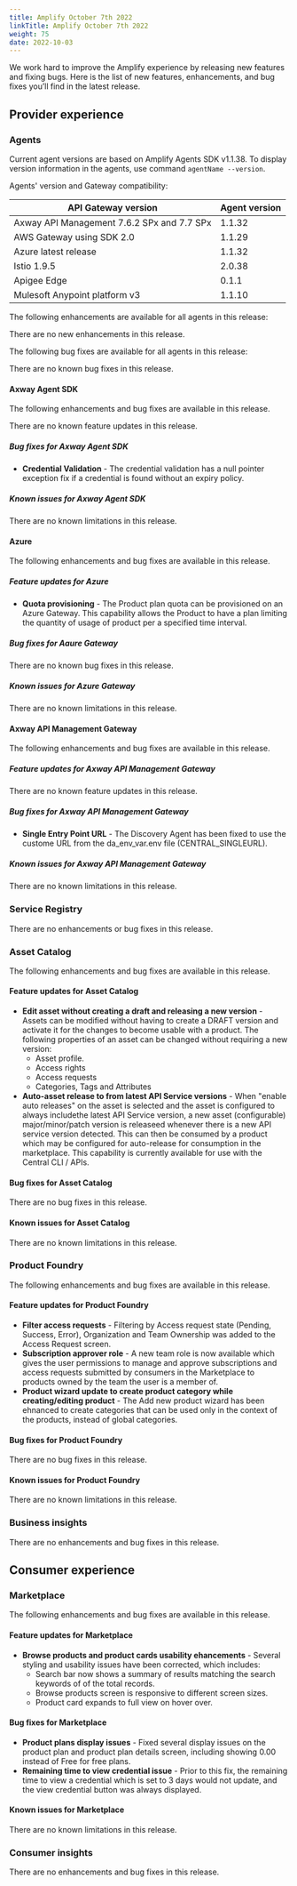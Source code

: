 ```yaml
---
title: Amplify October 7th 2022
linkTitle: Amplify October 7th 2022
weight: 75
date: 2022-10-03
---
```

We work hard to improve the Amplify experience by releasing new features and fixing bugs. Here is the list of new features, enhancements, and bug fixes you’ll find in the latest release.

## Provider experience

### Agents

Current agent versions are based on Amplify Agents SDK v1.1.38. To display version information in the agents, use command `agentName --version`.

Agents' version and Gateway compatibility:

| API Gateway version                        | Agent version|
|--------------------------------------------|--------------|
| Axway API Management 7.6.2 SPx and 7.7 SPx | 1.1.32       |
| AWS Gateway using SDK 2.0                  | 1.1.29       |
| Azure latest release                       | 1.1.32       |
| Istio 1.9.5                                | 2.0.38       |
| Apigee Edge                                | 0.1.1        |
| Mulesoft Anypoint platform v3              | 1.1.10        |

The following enhancements are available for all agents in this release:

There are no new enhancements in this release.

The following bug fixes are available for all agents in this release:

There are no known bug fixes in this release.

#### Axway Agent SDK

The following enhancements and bug fixes are available in this release.

There are no known feature updates in this release.

##### Bug fixes for Axway Agent SDK

* **Credential Validation** - The credential validation has a null pointer exception fix if a credential is found without an expiry policy. 

##### Known issues for Axway Agent SDK

There are no known limitations in this release.

#### Azure

The following enhancements and bug fixes are available in this release.

##### Feature updates for Azure

* **Quota provisioning** - The Product plan quota can be provisioned on an Azure Gateway. This capability allows the Product to have a plan limiting the quantity of usage of product per a specified time interval.

##### Bug fixes for Aaure Gateway

There are no known bug fixes in this release.

##### Known issues for Azure Gateway

There are no known limitations in this release.

#### Axway API Management Gateway

The following enhancements and bug fixes are available in this release.

##### Feature updates for Axway API Management Gateway

There are no known feature updates in this release.

##### Bug fixes for Axway API Management Gateway

* **Single Entry Point URL** - The Discovery Agent has been fixed to use the custome URL from the da_env_var.env file (CENTRAL_SINGLEURL).

##### Known issues for Axway API Management Gateway

There are no known limitations in this release.

### Service Registry

There are no enhancements or bug fixes in this release.

### Asset Catalog

The following enhancements and bug fixes are available in this release.

#### Feature updates for Asset Catalog

* **Edit asset without creating a draft and releasing a new version** - Assets can be modified without having to create a DRAFT version and activate it for the changes to become usable with a product. The following properties of an asset can be changed without requiring a new version:
  * Asset profile.
  * Access rights
  * Access requests
  * Categories, Tags and Attributes
* **Auto-asset release to from latest API Service versions** - When "enable auto releases" on the asset is selected and the asset is configured to always includethe latest API Service version, a new asset (configurable) major/minor/patch version is releaseed whenever there is a new API service version detected. This can then be consumed by a product which may be configured for auto-release for consumption in the marketplace. This capability is currently available for use with the Central CLI / APIs.

#### Bug fixes for Asset Catalog

There are no bug fixes in this release.

#### Known issues for Asset Catalog

There are no known limitations in this release.

### Product Foundry

The following enhancements and bug fixes are available in this release.

#### Feature updates for Product Foundry

* **Filter access requests** - Filtering by Access request state (Pending, Success, Error), Organization and Team Ownership was added to the Access Request screen.
* **Subscription approver role** - A new team role is now available which gives the user permissions to manage and approve subscriptions and access requests submitted by consumers in the Marketplace to products owned by the team the user is a member of.
* **Product wizard update to create product category while creating/editing product** - The Add new product wizard has been ehnanced to create categories that can be used only in the context of the products, instead of global categories.

#### Bug fixes for Product Foundry

There are no bug fixes in this release.

#### Known issues for Product Foundry

There are no known limitations in this release.

### Business insights

There are no enhancements and bug fixes in this release.

## Consumer experience

### Marketplace

The following enhancements and bug fixes are available in this release.

#### Feature updates for Marketplace

* **Browse products and product cards usability ehancements** - Several styling and usability issues have been corrected, which includes:
  * Search bar now shows a summary of results matching the search keywords of of the total records.
  * Browse products screen is responsive to different screen sizes.
  * Product card expands to full view on hover over.

#### Bug fixes for Marketplace

* **Product plans display issues** - Fixed several display issues on the product plan and product plan details screen, including showing 0.00 instead of Free for free plans.
* **Remaining time to view credential issue** - Prior to this fix, the remaining time to view a credential which is set to 3 days would not update, and the view credential button was always displayed.

#### Known issues for Marketplace

There are no known limitations in this release.

### Consumer insights

There are no enhancements and bug fixes in this release.
